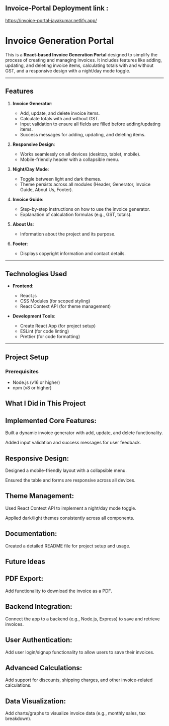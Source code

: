 ## Invoice-Portal Deployment link :

https://invoice-portal-jayakumar.netlify.app/



# Invoice Generation Portal

This is a **React-based Invoice Generation Portal** designed to simplify the process of creating and managing invoices. It includes features like adding, updating, and deleting invoice items, calculating totals with and without GST, and a responsive design with a night/day mode toggle.

---

## **Features**

1. **Invoice Generator**:
   - Add, update, and delete invoice items.
   - Calculate totals with and without GST.
   - Input validation to ensure all fields are filled before adding/updating items.
   - Success messages for adding, updating, and deleting items.

2. **Responsive Design**:
   - Works seamlessly on all devices (desktop, tablet, mobile).
   - Mobile-friendly header with a collapsible menu.

3. **Night/Day Mode**:
   - Toggle between light and dark themes.
   - Theme persists across all modules (Header, Generator, Invoice Guide, About Us, Footer).

4. **Invoice Guide**:
   - Step-by-step instructions on how to use the invoice generator.
   - Explanation of calculation formulas (e.g., GST, totals).

5. **About Us**:
   - Information about the project and its purpose.

6. **Footer**:
   - Displays copyright information and contact details.

---

## **Technologies Used**

- **Frontend**:
  - React.js
  - CSS Modules (for scoped styling)
  - React Context API (for theme management)

- **Development Tools**:
  - Create React App (for project setup)
  - ESLint (for code linting)
  - Prettier (for code formatting)

---

## **Project Setup**

### **Prerequisites**
- Node.js (v16 or higher)
- npm (v8 or higher)

## **What I Did in This Project**

## Implemented Core Features:

Built a dynamic invoice generator with add, update, and delete functionality.

Added input validation and success messages for user feedback.

## Responsive Design:

Designed a mobile-friendly layout with a collapsible menu.

Ensured the table and forms are responsive across all devices.

## Theme Management:

Used React Context API to implement a night/day mode toggle.

Applied dark/light themes consistently across all components.

## Documentation:

Created a detailed README file for project setup and usage.


## **Future Ideas** 

## PDF Export:

Add functionality to download the invoice as a PDF.

## Backend Integration:

Connect the app to a backend (e.g., Node.js, Express) to save and retrieve invoices.

## User Authentication:

Add user login/signup functionality to allow users to save their invoices.

## Advanced Calculations:

Add support for discounts, shipping charges, and other invoice-related calculations.

## Data Visualization:

Add charts/graphs to visualize invoice data (e.g., monthly sales, tax breakdown).